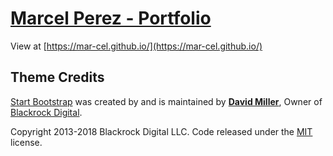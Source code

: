 # [Marcel Perez - Portfolio](https://mar-cel.github.io/)

View at [https://mar-cel.github.io/](https://mar-cel.github.io/)

## Theme Credits

[Start Bootstrap](https://startbootstrap.com) was created by and is maintained by **[David Miller](http://davidmiller.io/)**, Owner of [Blackrock Digital](http://blackrockdigital.io/).

Copyright 2013-2018 Blackrock Digital LLC. Code released under the [MIT](https://github.com/BlackrockDigital/startbootstrap-grayscale/blob/gh-pages/LICENSE) license.
